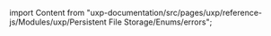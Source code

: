 
import Content from "uxp-documentation/src/pages/uxp/reference-js/Modules/uxp/Persistent File Storage/Enums/errors";

<Content query="product=xd"/>
